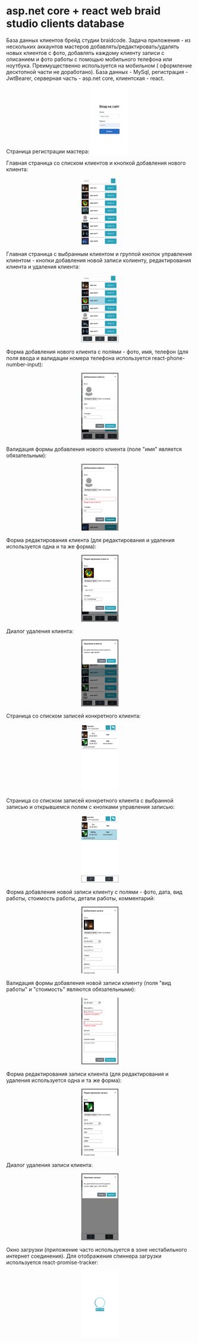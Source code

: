 # asp.net core + react web braid studio clients database

База данных клиентов брейд студии braidcode. Задача приложения - из нескольких аккаунтов мастеров добавлять/редактировать/удалять новых клиентов с фото, добавлять каждому клиенту записи с описанием и фото работы с помощью мобильного телефона или ноутбука. Преимущественно используется на мобильном ( оформление десктопной части не доработано). База данных - MySql, регистрация - JwtBearer, серверная часть - asp.net core, клиентская - react. 

Страница регистрации мастера:
<kbd align="center">
<img width="20%" src="images/LoginForm.png"/>
</kbd>

Главная страница со списком клиентов и кнопкой добавления нового клиента:
<p align="center">
<img width="20%" src="images/MainPage(SamsungA5).png"/>
</p>

Главная страница с выбранным клиентом и группой кнопок управления клиентом - кнопки добавления новой записи колиенту, редактирования клиента и удаления клиента:
<p align="center">
<img width="20%" src="images/MainPageSelectedUser(SamsungA5).png"/>
</p>

Форма добавления нового клиента с полями - фото, имя, телефон (для поля ввода и валидации номера телефона используется react-phone-number-input):
<p align="center">
<img width="20%" src="images/AddNewUserForm(SamsungA5).png"/>
</p>

Валидация формы добавления нового клиента (поле "имя" является обязательным):
<p align="center">
<img width="20%" src="images/AddNewUserFormValidation(SamsungA5).png"/>
</p>

Форма редактирования клиента (для редактирования и удаления используется одна и та же форма):
<p align="center">
<img width="20%" src="images/EditUserForm(SamsungA5).png"/>
</p>

Диалог удаления клиента:
<p align="center">
<img width="20%" src="images/DeleteUserDialogue(SamsungA5).png"/>
</p>

Страница со списком записей конкретного клиента:
<p align="center">
<img width="20%" src="images/UserRecordsPage(SamsungA5).png"/>
</p>

Страница со списком записей конкретного клиента с выбранной записью и открывшемся полем с кнопками управления записью:
<p align="center">
<img width="20%" src="images/UserRecordsPageSelectedRec(SamsungA5).png"/>
</p>

Форма добавления новой записи клиенту с полями - фото, дата, вид работы, стоимость работы, детали работы, комментарий:
<p align="center">
<img width="20%" src="images/UserRecordsAddNewForm(SamsungA5).png"/>
</p>

Валидация формы добавления новой записи клиенту (поля "вид работы" и "стоимость" являются обязательными):
<p align="center">
<img width="20%" src="images/UserRecordsAddNewFormValidation(SamsungA5).png"/>
</p>

Форма редактирования записи клиента (для редактирования и удаления используется одна и та же форма):
<p align="center">
<img width="20%" src="images/UserRecordsEditForm(SamsungA5).png"/>
</p>

Диалог удаления записи клиента:
<p align="center">
<img width="20%" src="images/UserRecordsDeleteRecordDialogue(SamsungA5).png"/>
</p>

Окно загрузки (приложение часто используется в зоне нестабильного интернет соединения). Для отображения спиннера загрузки используется react-promise-tracker:
<p align="center">
<img width="20%" src="images/LoadingSpinner(SamsungA5).png"/>
</p>

